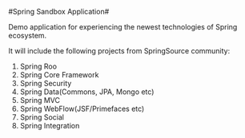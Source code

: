 #Spring Sandbox Application#

Demo application for experiencing the newest technologies of Spring ecosystem.

It will include the following projects from SpringSource community:

1. Spring Roo
2. Spring Core Framework
3. Spring Security
4. Spring Data(Commons, JPA,  Mongo etc)
5. Spring MVC
6. Spring WebFlow(JSF/Primefaces etc)
6. Spring Social
7. Spring Integration



